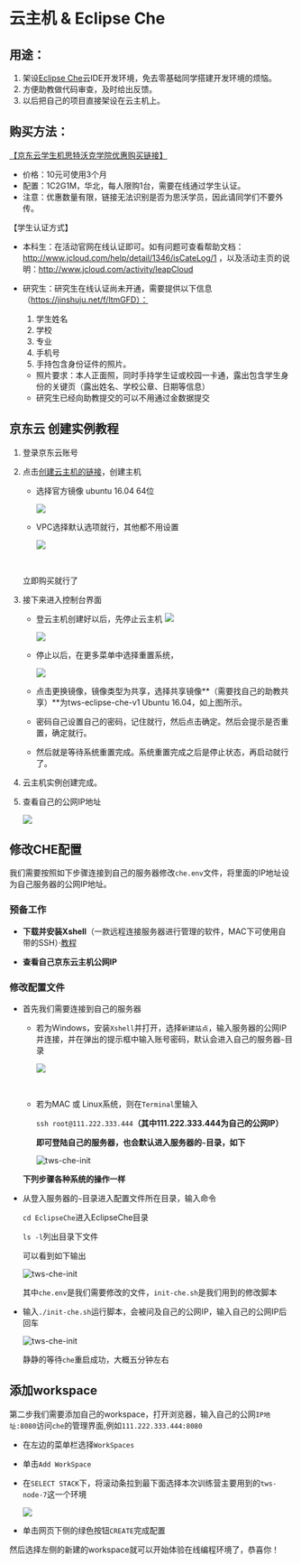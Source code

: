 # 云主机 & Eclipse Che

## 用途：

1. 架设[Eclipse Che](https://www.eclipse.org/che/)云IDE开发环境，免去零基础同学搭建开发环境的烦恼。
2. 方便助教做代码审查，及时给出反馈。
3. 以后把自己的项目直接架设在云主机上。



## 购买方法：

[【京东云学生机思特沃克学院优惠购买链接】](http://www.jcloud.com/productTrialforPay?uuid=96078dc1-e1a8-4091-a4e1-d8f0a3a8ad1d)


- 价格：10元可使用3个月
- 配置：1C2G1M，华北，每人限购1台，需要在线通过学生认证。
- 注意：优惠数量有限，链接无法识别是否为思沃学员，因此请同学们不要外传。

【学生认证方式】

- 本科生：在活动官网在线认证即可。如有问题可查看帮助文档：http://www.jcloud.com/help/detail/1346/isCateLog/1 ，以及活动主页的说明：http://www.jcloud.com/activity/leapCloud

- 研究生：研究生在线认证尚未开通，需要提供以下信息（https://jinshuju.net/f/ltmGFD）：

  1. 学生姓名
  2. 学校
  3. 专业
  4. 手机号
  5. 手持包含身份证件的照片。

  - 照片要求：本人正面照，同时手持学生证或校园一卡通，露出包含学生身份的关键页（露出姓名、学校公章、日期等信息）
  - 研究生已经向助教提交的可以不用通过金数据提交



## 京东云 创建实例教程

1. 登录京东云账号

2. 点击[创建云主机的链接](http://www.jcloud.com/productTrialforPay?uuid=96078dc1-e1a8-4091-a4e1-d8f0a3a8ad1d)，创建主机

   - 选择官方镜像 ubuntu 16.04 64位

     ![](http://upload-images.jianshu.io/upload_images/6971659-f3971492dd7b9430.jpg?imageMogr2/auto-orient/strip%7CimageView2/2/w/1240)

   - VPC选择默认选项就行，其他都不用设置

     ![](http://upload-images.jianshu.io/upload_images/6971659-f38861b0d74d8095.jpg?imageMogr2/auto-orient/strip%7CimageView2/2/w/1240)

   ​

   立即购买就行了

3. 接下来进入控制台界面

   - 登云主机创建好以后，先停止云主机	![](http://upload-images.jianshu.io/upload_images/6971659-4b5c7096f328adc2.png?imageMogr2/auto-orient/strip%7CimageView2/2/w/1240)

     ![](http://upload-images.jianshu.io/upload_images/6971659-6704a3defe523f3f.png?imageMogr2/auto-orient/strip%7CimageView2/2/w/1240)

   - 停止以后，在更多菜单中选择重置系统，

     ![](http://upload-images.jianshu.io/upload_images/6971659-a7dfedf4c8dfc5d1.jpg?imageMogr2/auto-orient/strip%7CimageView2/2/w/1240)

   - 点击更换镜像，镜像类型为共享，选择共享镜像**（需要找自己的助教共享）**为tws-eclipse-che-v1 Ubuntu 16.04，如上图所示。

   - 密码自己设置自己的密码，记住就行，然后点击确定。然后会提示是否重置，确定就行。

   - 然后就是等待系统重置完成。系统重置完成之后是停止状态，再启动就行了。

4. 云主机实例创建完成。

5. 查看自己的公网IP地址

   ![](http://upload-images.jianshu.io/upload_images/6971659-4b5c7096f328adc2.png?imageMogr2/auto-orient/strip%7CimageView2/2/w/1240)




## 修改CHE配置

我们需要按照如下步骤连接到自己的服务器修改`che.env`文件，将里面的IP地址设为自己服务器的公网IP地址。

### 预备工作

- **下载并安装Xshell**（一款远程连接服务器进行管理的软件，MAC下可使用自带的SSH）·[教程](http://jingyan.baidu.com/article/295430f13fb4db0c7f005065.html)

- **查看自己京东云主机公网IP**

### 修改配置文件

- 首先我们需要连接到自己的服务器

  - 若为Windows，安装`Xshell`并打开，选择`新建站点`，输入服务器的公网IP并连接，并在弹出的提示框中输入账号密码，默认会进入自己的服务器`~`目录

    ![](http://upload-images.jianshu.io/upload_images/6971659-815238c7c959c2cc.png?imageMogr2/auto-orient/strip%7CimageView2/2/w/1240)

    ​

  - 若为MAC 或 Linux系统，则在`Terminal`里输入

    `ssh root@111.222.333.444`**（其中111.222.333.444为自己的公网IP）**

    **即可登陆自己的服务器，也会默认进入服务器的`~`目录，如下**

    ![tws-che-init](http://otbwgn2nv.bkt.clouddn.com/57f1ffd5c2918be6fb3a84306f49c166.png)

  **下列步骤各种系统的操作一样**

- 从登入服务器的`~`目录进入配置文件所在目录，输入命令

    `cd EclipseChe`进入EclipseChe目录

    `ls -l`列出目录下文件

    可以看到如下输出

    ![tws-che-init](http://otbwgn2nv.bkt.clouddn.com/a1f31f7b2cc39edc6e65978091371fba.png)

    其中`che.env`是我们需要修改的文件，`init-che.sh`是我们用到的修改脚本

- 输入`./init-che.sh`运行脚本，会被问及自己的公网IP，输入自己的公网IP后回车

  ![tws-che-init](http://otbwgn2nv.bkt.clouddn.com/70ff534596a2ed576b1476e6605b6766.png)

  静静的等待`che`重启成功，大概五分钟左右

## 添加workspace

第二步我们需要添加自己的workspace，打开浏览器，输入自己的公网`IP地址:8080`访问`che`的管理界面,例如`111.222.333.444:8080`

- 在左边的菜单栏选择`WorkSpaces`
- 单击`Add WorkSpace`
- 在`SELECT STACK`下，将滚动条拉到最下面选择本次训练营主要用到的`tws-node-7`这一个环境

  ![](http://upload-images.jianshu.io/upload_images/6971659-41ff7d160982558e.png?imageMogr2/auto-orient/strip%7CimageView2/2/w/1240)

- 单击网页下侧的绿色按钮`CREATE`完成配置

然后选择左侧的新建的workspace就可以开始体验在线编程环境了，恭喜你！

